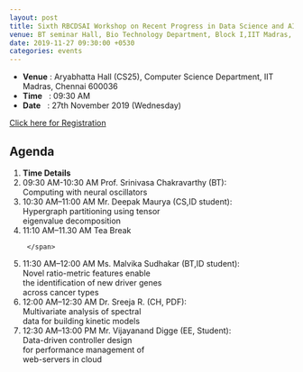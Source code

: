 ```yaml
---
layout: post
title: Sixth RBCDSAI Workshop on Recent Progress in Data Science and AI
venue: BT seminar Hall, Bio Technology Department, Block I,IIT Madras, Chennai 600036
date: 2019-11-27 09:30:00 +0530
categories: events
---
```

<ul class="mb-5" >
	<li><b>Venue</b> : Aryabhatta Hall (CS25), Computer Science Department, IIT Madras, Chennai 600036 </li>
	 <li><b>Time</b>&nbsp;&nbsp; : 09:30 AM</li>
	 <li><b>Date</b>&nbsp;&nbsp; : 27th November 2019 (Wednesday)</li>
</ul>

<a href="https://docs.google.com/forms/d/1K6Upzi18Ay63LLNtEnmTUtd6PnbfCoNTjQ-rS_5KoFQ/edit">Click here for Registration</a>
<h2 class="post-title text-center"> Agenda </h2>
<ol class="publications container mt-4">
  <li class="row">
    <span class="col-5 text-center"><strong> Time </strong> </span>
    <span class="col-25 text-center"><strong> Details</strong> </span>
  </li>
  <li class="row">
     <span class="col-5 text-center">
       09:30 AM-10:30 AM
       </span>
       <span class="col-25">
Prof. Srinivasa Chakravarthy (BT):<br>Computing with neural oscillators </span>
  </li> <li class="row">
     <span class="col-5 text-center">
      10:30 AM–11:00 AM
       </span>
       <span class="col-25">
        Mr. Deepak Maurya (CS,ID student):<br> Hypergraph partitioning using tensor <br> eigenvalue decomposition  
     </span>
  </li> <li class="row">
     <span class="col-5 text-center">
       11:10 AM–11.30 AM
       </span> <span class="col-25">Tea Break 

     </span>
  </li> <li class="row">
     <span class="col-5 text-center">
11:30 AM–12:00 AM
       </span> <span class="col-25">
Ms. Malvika Sudhakar (BT,ID student): <br>Novel ratio-metric features enable <br> the identification of new driver genes<br> across cancer types
     </span>
  </li> <li class="row">
     <span class="col-5 text-center">
       12:00 AM–12:30 AM
       </span> <span class="col-25">
       Dr. Sreeja R. (CH, PDF):<br>Multivariate analysis of spectral <br> data for building kinetic models  
     </span>
  </li> <li class="row">
<span class="col-5 text-center">
       12:30 AM–13:00 PM
       </span> <span class="col-25">
     Mr.  Vijayanand Digge (EE, Student): <br>Data-driven controller design <br> for performance management of <br> web-servers in cloud  
     </span>
  </li>
 </ol>

